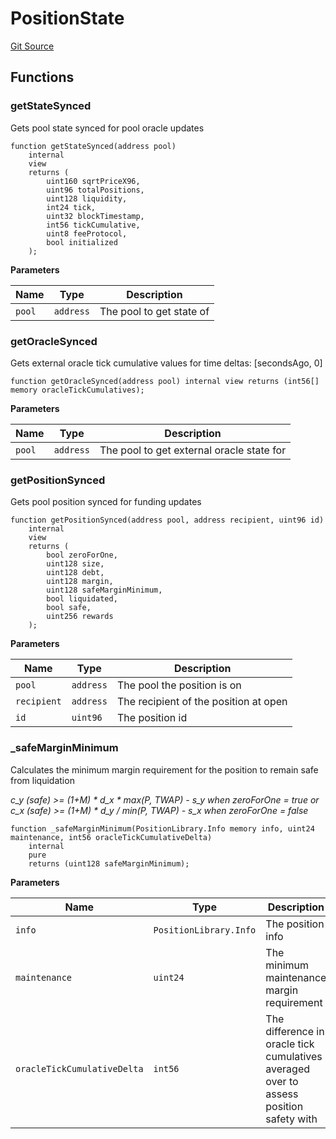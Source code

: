 # PositionState
[Git Source](https://github.com/MarginalProtocol/v1-periphery/blob/de728cd3d633f080a3fd40108fe8de3ab4edd595/contracts/base/PositionState.sol)


## Functions
### getStateSynced

Gets pool state synced for pool oracle updates


```solidity
function getStateSynced(address pool)
    internal
    view
    returns (
        uint160 sqrtPriceX96,
        uint96 totalPositions,
        uint128 liquidity,
        int24 tick,
        uint32 blockTimestamp,
        int56 tickCumulative,
        uint8 feeProtocol,
        bool initialized
    );
```
**Parameters**

|Name|Type|Description|
|----|----|-----------|
|`pool`|`address`|The pool to get state of|


### getOracleSynced

Gets external oracle tick cumulative values for time deltas: [secondsAgo, 0]


```solidity
function getOracleSynced(address pool) internal view returns (int56[] memory oracleTickCumulatives);
```
**Parameters**

|Name|Type|Description|
|----|----|-----------|
|`pool`|`address`|The pool to get external oracle state for|


### getPositionSynced

Gets pool position synced for funding updates


```solidity
function getPositionSynced(address pool, address recipient, uint96 id)
    internal
    view
    returns (
        bool zeroForOne,
        uint128 size,
        uint128 debt,
        uint128 margin,
        uint128 safeMarginMinimum,
        bool liquidated,
        bool safe,
        uint256 rewards
    );
```
**Parameters**

|Name|Type|Description|
|----|----|-----------|
|`pool`|`address`|The pool the position is on|
|`recipient`|`address`|The recipient of the position at open|
|`id`|`uint96`|The position id|


### _safeMarginMinimum

Calculates the minimum margin requirement for the position to remain safe from liquidation

*c_y (safe) >= (1+M) * d_x * max(P, TWAP) - s_y when zeroForOne = true
or c_x (safe) >= (1+M) * d_y / min(P, TWAP) - s_x when zeroForOne = false*


```solidity
function _safeMarginMinimum(PositionLibrary.Info memory info, uint24 maintenance, int56 oracleTickCumulativeDelta)
    internal
    pure
    returns (uint128 safeMarginMinimum);
```
**Parameters**

|Name|Type|Description|
|----|----|-----------|
|`info`|`PositionLibrary.Info`|The position info|
|`maintenance`|`uint24`|The minimum maintenance margin requirement|
|`oracleTickCumulativeDelta`|`int56`|The difference in oracle tick cumulatives averaged over to assess position safety with|


